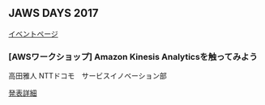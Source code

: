 ## JAWS DAYS 2017

[イベントページ](http://jawsdays2017.jaws-ug.jp/)

### [AWSワークショップ] Amazon Kinesis Analyticsを触ってみよう

高田雅人
NTTドコモ　サービスイノベーション部

[発表詳細](http://jawsdays2017.jaws-ug.jp/session/1525/)
